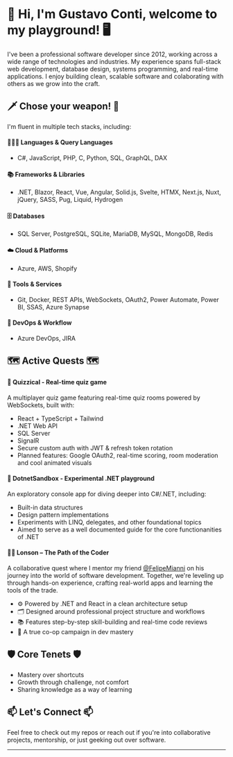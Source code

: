 # 🐙 Hi, I'm Gustavo Conti, welcome to my playground! 🖥️

I've been a professional software developer since 2012, working across a wide range of technologies and industries. My experience spans full-stack web development, database design, systems programming, and real-time applications. I enjoy building clean, scalable software and colaborating with others as we grow into the craft.

## 🗡️ Chose your weapon! 🏹

I'm fluent in multiple tech stacks, including:

#### 🧑🏽‍💻 Languages & Query Languages
- C#, JavaScript, PHP, C, Python, SQL, GraphQL, DAX
#### 📚 Frameworks & Libraries
- .NET, Blazor, React, Vue, Angular, Solid.js, Svelte, HTMX, Next.js, Nuxt, jQuery, SASS, Pug, Liquid, Hydrogen
#### 🗄️ Databases
- SQL Server, PostgreSQL, SQLite, MariaDB, MySQL, MongoDB, Redis
#### ☁️ Cloud & Platforms
- Azure, AWS, Shopify
#### 🔧 Tools & Services
- Git, Docker, REST APIs, WebSockets, OAuth2, Power Automate, Power BI, SSAS, Azure Synapse
#### 🚀 DevOps & Workflow
- Azure DevOps, JIRA

## 🗺️ Active Quests 🗺️

#### 🚀 Quizzical - Real-time quiz game
A multiplayer quiz game featuring real-time quiz rooms powered by WebSockets, built with:
- React + TypeScript + Tailwind
- .NET Web API
- SQL Server
- SignalR
- Secure custom auth with JWT & refresh token rotation
- Planned features: Google OAuth2, real-time scoring, room moderation and cool animated visuals

#### 🧪 DotnetSandbox - Experimental .NET playground
An exploratory console app for diving deeper into C#/.NET, including:
- Built-in data structures
- Design pattern implementations
- Experiments with LINQ, delegates, and other foundational topics
- Aimed to serve as a well documented guide for the core functionanities of .NET

#### 🧙‍♂️ Lonson – The Path of the Coder

A collaborative quest where I mentor my friend [@FelipeMianni](https://github.com/FelipeMianni) on his journey into the world of software development. Together, we're leveling up through hands-on experience, crafting real-world apps and learning the tools of the trade.

- ⚙️ Powered by .NET and React in a clean architecture setup
- 🗂️ Designed around professional project structure and workflows
- 📚 Features step-by-step skill-building and real-time code reviews
- 🤝 A true co-op campaign in dev mastery


## 🛡️ Core Tenets 🛡️
- Mastery over shortcuts
- Growth through challenge, not comfort
- Sharing knowledge as a way of learning

## 📫 Let's Connect 📫
Feel free to check out my repos or reach out if you're into collaborative projects, mentorship, or just geeking out over software.

---
